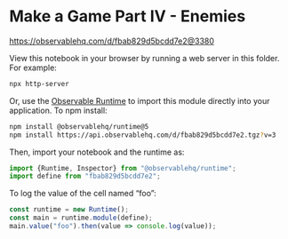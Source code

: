 # Make a Game Part IV - Enemies

https://observablehq.com/d/fbab829d5bcdd7e2@3380

View this notebook in your browser by running a web server in this folder. For
example:

~~~sh
npx http-server
~~~

Or, use the [Observable Runtime](https://github.com/observablehq/runtime) to
import this module directly into your application. To npm install:

~~~sh
npm install @observablehq/runtime@5
npm install https://api.observablehq.com/d/fbab829d5bcdd7e2.tgz?v=3
~~~

Then, import your notebook and the runtime as:

~~~js
import {Runtime, Inspector} from "@observablehq/runtime";
import define from "fbab829d5bcdd7e2";
~~~

To log the value of the cell named “foo”:

~~~js
const runtime = new Runtime();
const main = runtime.module(define);
main.value("foo").then(value => console.log(value));
~~~
